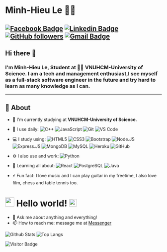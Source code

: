 # Minh-Hieu Le 👨‍💻

[![Facebook Badge](https://img.shields.io/badge/-Lê_Minh_Hiếu-blue?style=flat-square&logo=Facebook&logoColor=white&link=https://www.facebook.com/minhhieu.le.7773/)](https://www.facebook.com/minhhieu.le.7773/)
[![Linkedin Badge](https://img.shields.io/badge/-Hiếu_Lê-blue?style=flat-square&logo=Linkedin&logoColor=white&link=https://www.linkedin.com/in/hiếu-lê-22128813a/)](https://www.linkedin.com/in/hiếu-lê-22128813a/)
[![GitHub followers](https://img.shields.io/github/followers/hieulm2k?label=Follow&style=social)](https://github.com/hieulm2k/?tab=follow)
[![Gmail Badge](https://img.shields.io/badge/-leminhhieust@gmail.com-c14438?style=flat-square&logo=Gmail&logoColor=white&link=mailto:leminhhieust@gmail.com)](mailto:leminhhieust@gmail.com)
---

## Hi there 👋

### I'm Minh-Hieu Le, Student at 👨‍💻 VNUHCM-University of Science. I am a tech and management enthusiast,I see myself as a full-stack software engineer in the future and try hard to learn as many knowledge as I can.
-------
  
## 🧐 About

- 🏢 I'm currently studying at **VNUHCM-University of Science.**
- 🚀 I use daily:
  ![C++](https://img.shields.io/badge/-C++-00599C?style=plastic&logo=c)
  ![JavaScript](https://img.shields.io/badge/-JavaScript-black?style=plastic&logo=javascript)
  ![Git](https://img.shields.io/badge/-Git-black?style=plastic&logo=git)
  ![VS Code](https://img.shields.io/badge/-VS%20Code-007ACC?style=plastic&logo=visual-studio-code)
- 💻 I study using:
  ![HTML5](https://img.shields.io/badge/-HTML5-E34F26?style=plastic&logo=html5&logoColor=white)
  ![CSS3](https://img.shields.io/badge/-CSS3-1572B6?style=plastic&logo=css3)
  ![Bootstrap](https://img.shields.io/badge/-Bootstrap-563D7C?style=plastic&logo=bootstrap)
  ![Node.JS](https://img.shields.io/badge/-Node.JS-black?style=plastic&logo=Node.js)
  ![Express.JS](https://img.shields.io/badge/-Express.JS-c7b198?style=plastic&logo=Express.JS) 
  ![MongoDB](https://img.shields.io/badge/-MongoDB-black?style=plastic&logo=mongodb)
  ![MySQL](https://img.shields.io/badge/-MySQL-black?style=flat-square&logo=mysql)
  ![Heroku](https://img.shields.io/badge/-Heroku-430098?style=flat-square&logo=heroku)
  ![GitHub](https://img.shields.io/badge/-GitHub-181717?style=plastic&logo=github)
- ⚙️ I also use and work: ![Python](https://img.shields.io/badge/-Python-black?style=flat-square&logo=Python)
  
- 🌱 Learning all about:
  ![React](https://img.shields.io/badge/-React-3b2e5a?style=plastic&logo=react)
  ![PostgreSQL](https://img.shields.io/badge/-PostgreSQL-336791?style=plastic&logo=postgresql)
  ![Java](https://img.shields.io/badge/-java-3f4441?style=plastic&logo=java)
- ⚡️ Fun fact: I love music and I can play guitar in my freetime, I also love film, chess and table tennis too.

# <img src="https://github.com/TheDudeThatCode/TheDudeThatCode/blob/master/Assets/Hi.gif" width="29px"> Hello world!&nbsp;<img src="https://github.com/TheDudeThatCode/TheDudeThatCode/blob/master/Assets/Earth.gif" width="24px">

- 💬 Ask me about anything and everything!
- 📫 How to reach me: message me at [Messenger](https://www.facebook.com/messages/t/hieulm2k)

![Github Stats](https://github-readme-stats.vercel.app/api?username=hieulm2k&count_private=true&show_icons=true&include_all_commits=true)
![Top Langs](https://github-readme-stats.vercel.app/api/top-langs/?username=hieulm2k&hide=TeX&layout=compact)

![Visitor Badge](https://visitor-badge.laobi.icu/badge?page_id=hieulm2k.hieulm2k)
